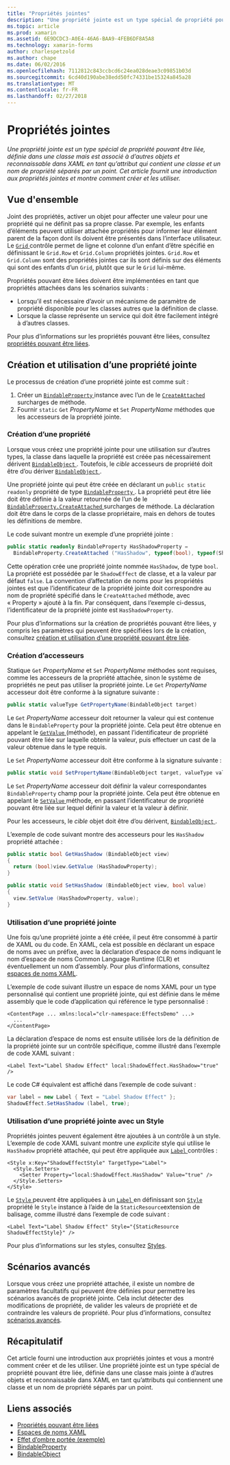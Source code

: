 ```yaml
---
title: "Propriétés jointes"
description: "Une propriété jointe est un type spécial de propriété pouvant être liée, définie dans une classe mais est associé à d’autres objets et reconnaissable dans XAML en tant qu’attribut qui contient une classe et un nom de propriété séparés par un point. Cet article fournit une introduction aux propriétés jointes et montre comment créer et les utiliser."
ms.topic: article
ms.prod: xamarin
ms.assetid: 6E9DCDC3-A0E4-46A6-BAA9-4FEB6DF8A5A8
ms.technology: xamarin-forms
author: charlespetzold
ms.author: chape
ms.date: 06/02/2016
ms.openlocfilehash: 7112812c843ccbcd6c24ea028deae3c09851b03d
ms.sourcegitcommit: 6cd40d190abe38edd50fc74331be15324a845a28
ms.translationtype: MT
ms.contentlocale: fr-FR
ms.lasthandoff: 02/27/2018
---
```

# <a name="attached-properties"></a>Propriétés jointes

_Une propriété jointe est un type spécial de propriété pouvant être liée, définie dans une classe mais est associé à d’autres objets et reconnaissable dans XAML en tant qu’attribut qui contient une classe et un nom de propriété séparés par un point. Cet article fournit une introduction aux propriétés jointes et montre comment créer et les utiliser._

## <a name="overview"></a>Vue d'ensemble

Joint des propriétés, activer un objet pour affecter une valeur pour une propriété qui ne définit pas sa propre classe. Par exemple, les enfants d’éléments peuvent utiliser attachée propriétés pour informer leur élément parent de la façon dont ils doivent être présentés dans l’interface utilisateur. Le [ `Grid` ](https://developer.xamarin.com/api/type/Xamarin.Forms.Grid/) contrôle permet de ligne et colonne d’un enfant d’être spécifié en définissant le `Grid.Row` et `Grid.Column` propriétés jointes. `Grid.Row` et `Grid.Column` sont des propriétés jointes car ils sont définis sur des éléments qui sont des enfants d’un `Grid`, plutôt que sur le `Grid` lui-même.

Propriétés pouvant être liées doivent être implémentées en tant que propriétés attachées dans les scénarios suivants :

- Lorsqu’il est nécessaire d’avoir un mécanisme de paramètre de propriété disponible pour les classes autres que la définition de classe.
- Lorsque la classe représente un service qui doit être facilement intégré à d’autres classes.

Pour plus d’informations sur les propriétés pouvant être liées, consultez [propriétés pouvant être liées](~/xamarin-forms/xaml/bindable-properties.md).

## <a name="creating-and-consuming-an-attached-property"></a>Création et utilisation d’une propriété jointe

Le processus de création d’une propriété jointe est comme suit :

1. Créer un [ `BindableProperty` ](https://developer.xamarin.com/api/type/Xamarin.Forms.BindableProperty/) instance avec l’un de le [ `CreateAttached` ](https://developer.xamarin.com/api/member/Xamarin.Forms.BindableProperty.CreateAttached/p/System.String/System.Type/System.Type/System.Object/Xamarin.Forms.BindingMode/Xamarin.Forms.BindableProperty+ValidateValueDelegate/Xamarin.Forms.BindableProperty+BindingPropertyChangedDelegate/Xamarin.Forms.BindableProperty+BindingPropertyChangingDelegate/Xamarin.Forms.BindableProperty+CoerceValueDelegate/Xamarin.Forms.BindableProperty+CreateDefaultValueDelegate/) surcharges de méthode.
1. Fournir `static` `Get` *PropertyName* et `Set` *PropertyName* méthodes que les accesseurs de la propriété jointe.

### <a name="creating-a-property"></a>Création d’une propriété

Lorsque vous créez une propriété jointe pour une utilisation sur d’autres types, la classe dans laquelle la propriété est créée pas nécessairement dérivent [ `BindableObject` ](https://developer.xamarin.com/api/type/Xamarin.Forms.BindableObject/). Toutefois, le *cible* accesseurs de propriété doit être d’ou dériver [ `BindableObject` ](https://developer.xamarin.com/api/type/Xamarin.Forms.BindableObject/).

Une propriété jointe qui peut être créée en déclarant un `public static readonly` propriété de type [ `BindableProperty` ](https://developer.xamarin.com/api/type/Xamarin.Forms.BindableProperty/). La propriété peut être liée doit être définie à la valeur retournée de l’un de le [ `BindableProperty.CreateAttached` ](https://developer.xamarin.com/api/member/Xamarin.Forms.BindableProperty.CreateAttached/p/System.String/System.Type/System.Type/System.Object/Xamarin.Forms.BindingMode/Xamarin.Forms.BindableProperty+ValidateValueDelegate/Xamarin.Forms.BindableProperty+BindingPropertyChangedDelegate/Xamarin.Forms.BindableProperty+BindingPropertyChangingDelegate/Xamarin.Forms.BindableProperty+CoerceValueDelegate/Xamarin.Forms.BindableProperty+CreateDefaultValueDelegate/) surcharges de méthode. La déclaration doit être dans le corps de la classe propriétaire, mais en dehors de toutes les définitions de membre.

Le code suivant montre un exemple d’une propriété jointe :

```csharp
public static readonly BindableProperty HasShadowProperty =
  BindableProperty.CreateAttached ("HasShadow", typeof(bool), typeof(ShadowEffect), false);
```

Cette opération crée une propriété jointe nommée `HasShadow`, de type `bool`. La propriété est possédée par le `ShadowEffect` de classe, et a la valeur par défaut `false`. La convention d’affectation de noms pour les propriétés jointes est que l’identificateur de la propriété jointe doit correspondre au nom de propriété spécifié dans le `CreateAttached` méthode, avec « Property » ajouté à la fin. Par conséquent, dans l’exemple ci-dessus, l’identificateur de la propriété jointe est `HasShadowProperty`.

Pour plus d’informations sur la création de propriétés pouvant être liées, y compris les paramètres qui peuvent être spécifiées lors de la création, consultez [création et utilisation d’une propriété pouvant être liée](~/xamarin-forms/xaml/bindable-properties.md#consuming-bindable-property).

### <a name="creating-accessors"></a>Création d’accesseurs

Statique `Get` *PropertyName* et `Set` *PropertyName* méthodes sont requises, comme les accesseurs de la propriété attachée, sinon le système de propriétés ne peut pas utiliser la propriété jointe. Le `Get` *PropertyName* accesseur doit être conforme à la signature suivante :

```csharp
public static valueType GetPropertyName(BindableObject target)
```

Le `Get` *PropertyName* accesseur doit retourner la valeur qui est contenue dans le `BindableProperty` pour la propriété jointe. Cela peut être obtenue en appelant le [ `GetValue` ](https://developer.xamarin.com/api/member/Xamarin.Forms.BindableObject.GetValue/p/Xamarin.Forms.BindableProperty/) (méthode), en passant l’identificateur de propriété pouvant être liée sur laquelle obtenir la valeur, puis effectuer un cast de la valeur obtenue dans le type requis.

Le `Set` *PropertyName* accesseur doit être conforme à la signature suivante :

```csharp
public static void SetPropertyName(BindableObject target, valueType value)
```

Le `Set` *PropertyName* accesseur doit définir la valeur correspondantes `BindableProperty` champ pour la propriété jointe. Cela peut être obtenue en appelant le [ `SetValue` ](https://developer.xamarin.com/api/member/Xamarin.Forms.BindableObject.SetValue/p/Xamarin.Forms.BindableProperty/System.Object/) méthode, en passant l’identificateur de propriété pouvant être liée sur lequel définir la valeur et la valeur à définir.

Pour les accesseurs, le *cible* objet doit être d’ou dérivent, [ `BindableObject` ](https://developer.xamarin.com/api/type/Xamarin.Forms.BindableObject/).

L’exemple de code suivant montre des accesseurs pour les `HasShadow` propriété attachée :

```csharp
public static bool GetHasShadow (BindableObject view)
{
  return (bool)view.GetValue (HasShadowProperty);
}

public static void SetHasShadow (BindableObject view, bool value)
{
  view.SetValue (HasShadowProperty, value);
}
```

### <a name="consuming-an-attached-property"></a>Utilisation d’une propriété jointe

Une fois qu’une propriété jointe a été créée, il peut être consommé à partir de XAML ou du code. En XAML, cela est possible en déclarant un espace de noms avec un préfixe, avec la déclaration d’espace de noms indiquant le nom d’espace de noms Common Language Runtime (CLR) et éventuellement un nom d’assembly. Pour plus d’informations, consultez [espaces de noms XAML](~/xamarin-forms/xaml/namespaces.md).

L’exemple de code suivant illustre un espace de noms XAML pour un type personnalisé qui contient une propriété jointe, qui est définie dans le même assembly que le code d’application qui référence le type personnalisé :

```xaml
<ContentPage ... xmlns:local="clr-namespace:EffectsDemo" ...>
  ...
</ContentPage>
```

La déclaration d’espace de noms est ensuite utilisée lors de la définition de la propriété jointe sur un contrôle spécifique, comme illustré dans l’exemple de code XAML suivant :

```xaml
<Label Text="Label Shadow Effect" local:ShadowEffect.HasShadow="true" />
```

Le code C# équivalent est affiché dans l’exemple de code suivant :

```csharp
var label = new Label { Text = "Label Shadow Effect" };
ShadowEffect.SetHasShadow (label, true);
```

### <a name="consuming-an-attached-property-with-a-style"></a>Utilisation d’une propriété jointe avec un Style

Propriétés jointes peuvent également être ajoutées à un contrôle à un style. L’exemple de code XAML suivant montre une *explicite* style qui utilise le `HasShadow` propriété attachée, qui peut être appliquée aux [ `Label` ](https://developer.xamarin.com/api/type/Xamarin.Forms.Label/) contrôles :

```xaml
<Style x:Key="ShadowEffectStyle" TargetType="Label">
  <Style.Setters>
    <Setter Property="local:ShadowEffect.HasShadow" Value="true" />
  </Style.Setters>
</Style>
```

Le [ `Style` ](https://developer.xamarin.com/api/type/Xamarin.Forms.Style/) peuvent être appliquées à un [ `Label` ](https://developer.xamarin.com/api/type/Xamarin.Forms.Label/) en définissant son [ `Style` ](https://developer.xamarin.com/api/property/Xamarin.Forms.VisualElement.Style/) propriété le `Style` instance à l’aide de la `StaticResource`extension de balisage, comme illustré dans l’exemple de code suivant :

```xaml
<Label Text="Label Shadow Effect" Style="{StaticResource ShadowEffectStyle}" />
```

Pour plus d’informations sur les styles, consultez [Styles](~/xamarin-forms/user-interface/styles/index.md).

## <a name="advanced-scenarios"></a>Scénarios avancés

Lorsque vous créez une propriété attachée, il existe un nombre de paramètres facultatifs qui peuvent être définies pour permettre les scénarios avancés de propriété jointe. Cela inclut détecter des modifications de propriété, de valider les valeurs de propriété et de contraindre les valeurs de propriété. Pour plus d’informations, consultez [scénarios avancés](~/xamarin-forms/xaml/bindable-properties.md#advanced).

## <a name="summary"></a>Récapitulatif

Cet article fourni une introduction aux propriétés jointes et vous a montré comment créer et de les utiliser. Une propriété jointe est un type spécial de propriété pouvant être liée, définie dans une classe mais jointe à d’autres objets et reconnaissable dans XAML en tant qu’attributs qui contiennent une classe et un nom de propriété séparés par un point.


## <a name="related-links"></a>Liens associés

- [Propriétés pouvant être liées](~/xamarin-forms/xaml/bindable-properties.md)
- [Espaces de noms XAML](~/xamarin-forms/xaml/namespaces.md)
- [Effet d’ombre portée (exemple)](https://developer.xamarin.com/samples/xamarin-forms/effects/shadoweffect/)
- [BindableProperty](https://developer.xamarin.com/api/type/Xamarin.Forms.BindableProperty/)
- [BindableObject](https://developer.xamarin.com/api/type/Xamarin.Forms.BindableObject/)

